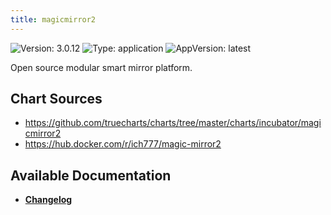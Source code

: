 ```yaml
---
title: magicmirror2
---
```


![Version: 3.0.12](https://img.shields.io/badge/Version-3.0.12-informational?style=flat-square) ![Type: application](https://img.shields.io/badge/Type-application-informational?style=flat-square) ![AppVersion: latest](https://img.shields.io/badge/AppVersion-latest-informational?style=flat-square)

Open source modular smart mirror platform.

## Chart Sources

- https://github.com/truecharts/charts/tree/master/charts/incubator/magicmirror2
- https://hub.docker.com/r/ich777/magic-mirror2

## Available Documentation

- [**Changelog**](./CHANGELOG.md)
